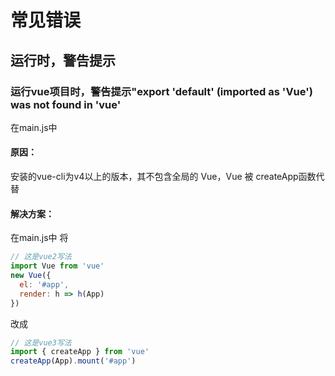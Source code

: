 # 常见错误

## 运行时，警告提示

### 运行vue项目时，警告提示"export 'default' (imported as 'Vue') was not found in 'vue'
在main.js中

#### 原因：
安装的vue-cli为v4以上的版本，其不包含全局的 Vue，Vue 被 createApp函数代替

#### 解决方案：
在main.js中
将
```js
// 这是vue2写法
import Vue from 'vue'
new Vue({
  el: '#app',
  render: h => h(App)
})
```
改成
```js
// 这是vue3写法
import { createApp } from 'vue'
createApp(App).mount('#app')
```
